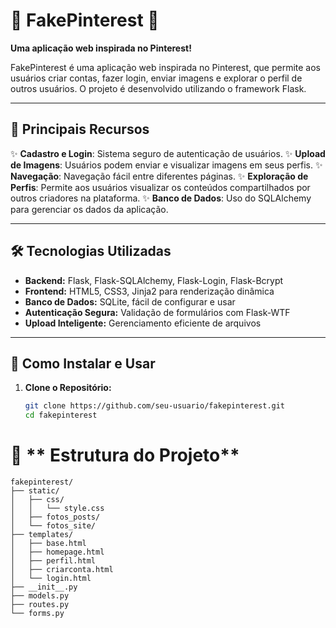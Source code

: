 # 🌟 **FakePinterest** 🌟  
**Uma aplicação web inspirada no Pinterest!**  

FakePinterest é uma aplicação web inspirada no Pinterest, que permite aos usuários criar contas, fazer login, enviar imagens e explorar o perfil de outros usuários. O projeto é desenvolvido utilizando o framework Flask.

---

## 🎨 **Principais Recursos**  

✨ **Cadastro e Login**: Sistema seguro de autenticação de usuários.
✨ **Upload de Imagens**: Usuários podem enviar e visualizar imagens em seus perfis.
✨ **Navegação**: Navegação fácil entre diferentes páginas.
✨ **Exploração de Perfis**: Permite aos usuários visualizar os conteúdos compartilhados por outros criadores na plataforma.
✨ **Banco de Dados**: Uso do SQLAlchemy para gerenciar os dados da aplicação.

---

## 🛠️ **Tecnologias Utilizadas**  

- **Backend:** Flask, Flask-SQLAlchemy, Flask-Login, Flask-Bcrypt  
- **Frontend:** HTML5, CSS3, Jinja2 para renderização dinâmica  
- **Banco de Dados:** SQLite, fácil de configurar e usar  
- **Autenticação Segura:** Validação de formulários com Flask-WTF  
- **Upload Inteligente:** Gerenciamento eficiente de arquivos  

---

## 🚀 **Como Instalar e Usar**  

1. **Clone o Repositório:**  
   ```bash
   git clone https://github.com/seu-usuario/fakepinterest.git
   cd fakepinterest
   
# 📂 ** Estrutura do Projeto**

```plaintext
fakepinterest/
├── static/
│   ├── css/
│   │   └── style.css
│   ├── fotos_posts/
│   └── fotos_site/
├── templates/
│   ├── base.html
│   ├── homepage.html
│   ├── perfil.html
│   ├── criarconta.html
│   └── login.html
├── __init__.py
├── models.py
├── routes.py
└── forms.py


